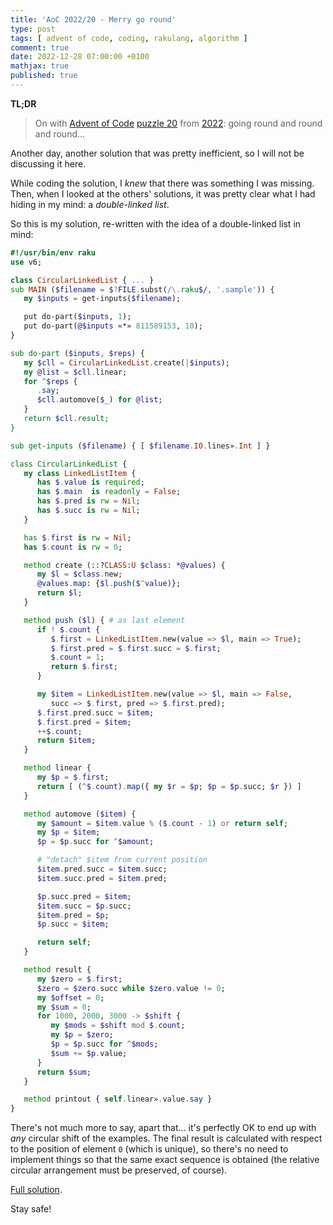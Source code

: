 ```yaml
---
title: 'AoC 2022/20 - Merry go round'
type: post
tags: [ advent of code, coding, rakulang, algorithm ]
comment: true
date: 2022-12-28 07:00:00 +0100
mathjax: true
published: true
---
```


**TL;DR**

> On with [Advent of Code][] [puzzle 20][puzzle] from [2022][aoc2022]:
> going round and round and round...

Another day, another solution that was pretty inefficient, so I will not
be discussing it here.

While coding the solution, I *knew* that there was something I was
missing. Then, when I looked at the others' solutions, it was pretty
clear what I had hiding in my mind: a *double-linked list*.

So this is my solution, re-written with the idea of a double-linked list
in mind:

```raku
#!/usr/bin/env raku
use v6;

class CircularLinkedList { ... }
sub MAIN ($filename = $?FILE.subst(/\.raku$/, '.sample')) {
   my $inputs = get-inputs($filename);

   put do-part($inputs, 1);
   put do-part(@$inputs «*» 811589153, 10);
}

sub do-part ($inputs, $reps) {
   my $cll = CircularLinkedList.create(|$inputs);
   my @list = $cll.linear;
   for ^$reps {
      .say;
      $cll.automove($_) for @list;
   }
   return $cll.result;
}

sub get-inputs ($filename) { [ $filename.IO.lines».Int ] }

class CircularLinkedList {
   my class LinkedListItem {
      has $.value is required;
      has $.main  is readonly = False;
      has $.pred is rw = Nil;
      has $.succ is rw = Nil;
   }

   has $.first is rw = Nil;
   has $.count is rw = 0;

   method create (::?CLASS:U $class: *@values) {
      my $l = $class.new;
      @values.map: {$l.push($^value)};
      return $l;
   }

   method push ($l) { # as last element
      if ! $.count {
         $.first = LinkedListItem.new(value => $l, main => True);
         $.first.pred = $.first.succ = $.first;
         $.count = 1;
         return $.first;
      }

      my $item = LinkedListItem.new(value => $l, main => False,
         succ => $.first, pred => $.first.pred);
      $.first.pred.succ = $item;
      $.first.pred = $item;
      ++$.count;
      return $item;
   }

   method linear {
      my $p = $.first;
      return [ (^$.count).map({ my $r = $p; $p = $p.succ; $r }) ]
   }

   method automove ($item) {
      my $amount = $item.value % ($.count - 1) or return self;
      my $p = $item;
      $p = $p.succ for ^$amount;

      # "detach" $item from current position
      $item.pred.succ = $item.succ;
      $item.succ.pred = $item.pred;

      $p.succ.pred = $item;
      $item.succ = $p.succ;
      $item.pred = $p;
      $p.succ = $item;

      return self;
   }

   method result {
      my $zero = $.first;
      $zero = $zero.succ while $zero.value != 0;
      my $offset = 0;
      my $sum = 0;
      for 1000, 2000, 3000 -> $shift {
         my $mods = $shift mod $.count;
         my $p = $zero;
         $p = $p.succ for ^$mods;
         $sum += $p.value;
      }
      return $sum;
   }

   method printout { self.linear».value.say }
}
```

There's not much more to say, apart that... it's perfectly OK to end up
with *any* circular shift of the examples. The final result is
calculated with respect to the position of element `0` (which is
unique), so there's no need to implement things so that the same exact
sequence is obtained (the relative circular arrangement must be
preserved, of course).

[Full solution][].

Stay safe!

[puzzle]: https://adventofcode.com/2022/day/20
[aoc2022]: https://adventofcode.com/2022/
[Advent of Code]: https://adventofcode.com/
[Raku]: https://www.raku.org/
[Perl]: https://www.perl.org/
[Full solution]: https://gitlab.com/polettix/advent-of-code/-/blob/main/2022/20.raku
